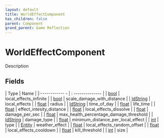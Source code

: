 ```yaml
---
layout: default
title: WorldEffectComponent
has_children: false
parent: Component
grand_parent: Game Reflection
---
```

# WorldEffectComponent
Description 

## Fields
| Type | Name |
|:------------ - | : -------------- |
| [bool](game-reflection/components/bool.md) | local_effects_infinite |
| [bool](game-reflection/components/bool.md) | scale_damage_with_distance |
| [IdString](game-reflection/components/id_string.md) | local_effects |
| [float](game-reflection/components/float.md) | radius |
| [IdString](game-reflection/components/id_string.md) | time_of_day |
| [float](game-reflection/components/float.md) | life_time |
| [float](game-reflection/components/float.md) | effect_intesity_distance |
| [float](game-reflection/components/float.md) | local_effects_dissolve |
| [float](game-reflection/components/float.md) | damage_per_sec |
| [float](game-reflection/components/float.md) | max_health_percentage_damage_threshold |
| [IdString](game-reflection/components/id_string.md) | damage_type |
| [float](game-reflection/components/float.md) | minimum_distance_per_local_effect |
| [int](game-reflection/enums/int.md) | type |
| [Entity](game-reflection/classes/entity.md) | weather_effect |
| [float](game-reflection/components/float.md) | local_effects_random_offset |
| [float](game-reflection/components/float.md) | local_effects_cooldown |
| [float](game-reflection/components/float.md) | kill_threshold |
| [int](game-reflection/enums/int.md) | size |
